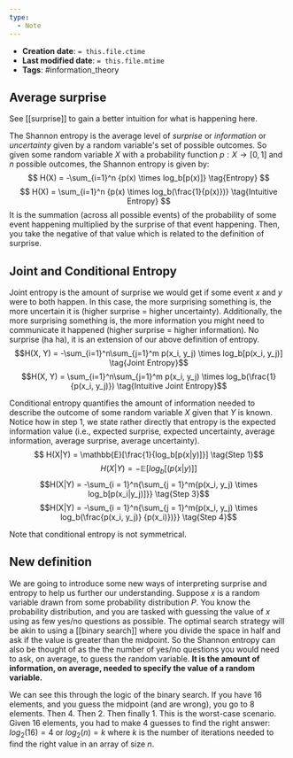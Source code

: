 ```yaml
---
type:
  - Note
---
```


* **Creation date**: `= this.file.ctime`
* **Last modified date**: `= this.file.mtime`
* **Tags**: #information_theory

## Average surprise 

See [[surprise]] to gain a better intuition for what is happening here.

The Shannon entropy is the average level of *surprise* or *information* or *uncertainty* given by a random variable's set of possible outcomes. So given some random variable $X$ with a probability function $p: X \rightarrow [0,1]$ and $n$ possible outcomes, the Shannon entropy is given by:
$$
H(X) = -\sum_{i=1}^n {p(x) \times log_b[p(x)]} \tag{Entropy}
$$
$$
H(X) = \sum_{i=1}^n {p(x) \times log_b(\frac{1}{p(x)})} \tag{Intuitive Entropy}
$$
It is the summation (across all possible events) of the probability of some event happening multiplied by the surprise of that event happening. Then, you take the negative of that value which is related to the definition of surprise.
## Joint and Conditional Entropy

Joint entropy is the amount of surprise we would get if some event $x$ and $y$ were to both happen. In this case, the more surprising something is, the more uncertain it is (higher surprise = higher uncertainty). Additionally, the more surprising something is, the more information you might need to communicate it happened (higher surprise = higher information). No surprise (ha ha), it is an extension of our above definition of entropy.
$$H(X, Y) = -\sum_{i=1}^n\sum_{j=1}^m p(x_i, y_j) \times log_b[p(x_i, y_j)] \tag{Joint Entropy}$$
$$H(X, Y) = \sum_{i=1}^n\sum_{j=1}^m p(x_i, y_j) \times log_b(\frac{1} {p(x_i, y_j)}) \tag{Intuitive Joint Entropy}$$

Conditional entropy quantifies the amount of information needed to describe the outcome of some random variable $X$ given that $Y$ is known. Notice how in step 1, we state rather directly that entropy is the expected information value (i.e., expected surprise, expected uncertainty, average information, average surprise, average uncertainty).
$$ H(X|Y) = \mathbb{E}[\frac{1}{log_b[p(x|y)]}] \tag{Step 1}$$
$$ H(X|Y) = -\mathbb{E}[log_b[(p(x|y)]] \tag{Step 2}$$
$$H(X|Y) = -\sum_{i = 1}^n{\sum_{j = 1}^m{p(x_i, y_j) \times log_b[p(x_i|y_j)]}} \tag{Step 3}$$
$$H(X|Y) = -\sum_{i = 1}^n{\sum_{j = 1}^m{p(x_i, y_j) \times log_b(\frac{p(x_i, y_j)} {p(x_i)})}} \tag{Step 4}$$

Note that conditional entropy is not symmetrical.
## New definition

We are going to introduce some new ways of interpreting surprise and entropy to help us further our understanding. Suppose $x$ is a random variable drawn from some probability distribution $P$. You know the probability distribution, and you are tasked with guessing the value of $x$ using as few yes/no questions as possible. The optimal search strategy will be akin to using a [[binary search]] where you divide the space in half and ask if the value is greater than the midpoint. So the Shannon entropy can also be thought of as the the number of yes/no questions you would need to ask, on average, to guess the random variable. **It is the amount of information, on average, needed to specify the value of a random variable.**

We can see this through the logic of the binary search. If you have 16 elements, and you guess the midpoint (and are wrong), you go to 8 elements. Then 4. Then 2. Then finally 1. This is the worst-case scenario. Given 16 elements, you had to make 4 guesses to find the right answer: $log_2(16) = 4$ or $log_2(n) = k$ where $k$ is the number of iterations needed to find the right value in an array of size $n$.
